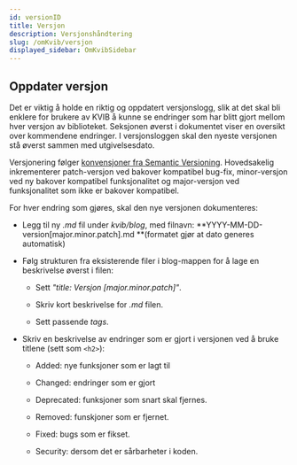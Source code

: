 ```yaml
---
id: versionID
title: Versjon
description: Versjonshåndtering
slug: /omKvib/versjon
displayed_sidebar: OmKvibSidebar
---
```


## Oppdater versjon
Det er viktig å holde en riktig og oppdatert versjonslogg, slik at det skal bli enklere for brukere av KVIB å kunne se endringer som har blitt gjort mellom hver versjon av biblioteket. Seksjonen øverst i dokumentet viser en oversikt over kommendene endringer.
I versjonsloggen skal den nyeste versjonen stå øverst sammen med utgivelsesdato.

Versjonering følger [konvensjoner fra Semantic Versioning](https://semver.org/).
Hovedsakelig inkrementerer patch-versjon ved bakover kompatibel bug-fix, minor-versjon ved ny bakover kompatibel funksjonalitet og major-versjon ved funksjonalitet som ikke er bakover kompatibel.

For hver endring som gjøres, skal den nye versjonen dokumenteres:

* Legg til ny _.md_ fil under _kvib/blog_, med filnavn: **YYYY-MM-DD-version[major.minor.patch].md **(formatet gjør at dato generes automatisk)

* Følg strukturen fra eksisterende filer i blog-mappen for å lage en beskrivelse øverst i filen:

  - Sett _"title: Versjon [major.minor.patch]"_.

  - Skriv kort beskrivelse for _.md_ filen.

  - Sett passende _tags_.

* Skriv en beskrivelse av endringer som er gjort i versjonen ved å bruke titlene (sett som <code><h2\></code>):

  - Added: nye funksjoner som er lagt til

  - Changed: endringer som er gjort

  - Deprecated: funksjoner som snart skal fjernes.

  - Removed: funskjoner som er fjernet.

  - Fixed: bugs som er fikset.

  - Security: dersom det er sårbarheter i koden.